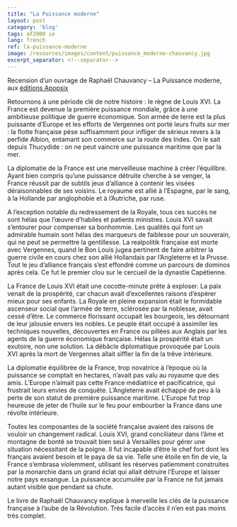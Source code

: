 ```yaml
---
title: "La Puissance moderne"
layout: post
category: 'blog'
tags: af2000 ie
lang: french
ref: la-puissance-moderne
image: /resources/images/content/puissance_moderne-chauvancy.jpg
excerpt_separator: <!--separator-->
---
```


Recension d’un ouvrage de Raphaël Chauvancy – La Puissance moderne, aux [éditions Apopsix](http://www.apopsix.fr/catalogue/la-puissance-moderne--978-2-35979-127-3.html)

Retournons à une période clé de notre histoire : le règne de Louis XVI. La France est devenue la première puissance mondiale, grâce à une ambitieuse politique de guerre économique. Son armée de terre est la plus puissante d’Europe et les efforts de Vergennes ont porté leurs fruits sur mer : la flotte française pèse suffisamment pour infliger de sérieux revers à la perfide Albion, entamant son commerce sur la route des Indes. On le sait depuis Thucydide : on ne peut vaincre une puissance maritime que par la mer.

<!--separator-->

La diplomatie de la France est une merveilleuse machine à créer l’équilibre. Ayant bien compris qu’une puissance détruite cherche à se venger, la France réussit par de subtils jeux d’alliance à contenir les visées déraisonnables de ses voisins. Le royaume est allié à l’Espagne, par le sang, à la Hollande par anglophobie et à l’Autriche, par ruse.

A l’exception notable du redressement de la Royale, tous ces succès ne sont hélas que l’œuvre d’habiles et patients ministres. Louis XVI savait s’entourer pour compenser sa bonhommie. Les qualités qui font un admirable humain sont hélas des marqueurs de faiblesse pour un souverain, qui ne peut se permettre la gentillesse. La realpolitik française est morte avec Vergennes, quand le Bon Louis jugea pertinent de faire arbitrer la guerre civile en cours chez son allié Hollandais par l’Angleterre et la Prusse. Tout le jeu d’alliance français s’est effondré comme un parcours de dominos après cela. Ce fut le premier clou sur le cercueil de la dynastie Capétienne.

La France de Louis XVI était une cocotte-minute prête à exploser. La paix venait de la prospérité, car chacun avait d’excellentes raisons d’espérer mieux pour ses enfants. La Royale en pleine expansion était le formidable ascenseur social que l’armée de terre, sclérosée par la noblesse, avait cessé d’être. Le commerce florissant occupait les bourgeois, les détournant de leur jalousie envers les nobles. Le peuple était occupé à assimiler les techniques nouvelles, découvertes en France ou pillées aux Anglais par les agents de la guerre économique française. Hélas la prospérité était un exutoire, non une solution. La débâcle diplomatique provoquée par Louis XVI après la mort de Vergennes allait siffler la fin de la trêve intérieure.

La diplomatie équilibrée de la France, trop novatrice à l’époque où la puissance se comptait en hectares, n’avait pas valu au royaume que des amis. L’Europe n’aimait pas cette France médiatrice et pacificatrice, qui frustrait leurs envies de conquête. L’Angleterre avait échappé de peu à la perte de son statut de première puissance maritime. L’Europe fut trop heureuse de jeter de l’huile sur le feu pour embourber la France dans une révolte intérieure.

Toutes les composantes de la société française avaient des raisons de vouloir un changement radical. Louis XVI, grand conciliateur dans l’âme et montagne de bonté se trouvait bien seul à Versailles pour gérer une situation nécessitant de la poigne. Il fut incapable d’être le chef fort dont les français avaient besoin et le paya de sa vie. Telle une étoile en fin de vie, la France s’embrasa violemment, utilisant les réserves patiemment construites par la monarchie dans un grand éclat qui allait détruire l’Europe et laisser notre pays exsangue. La puissance accumulée par la France ne fut jamais autant visible que pendant sa chute.

Le livre de Raphaël Chauvancy explique à merveille les clés de la puissance française à l’aube de la Révolution. Très facile d’accès il n’en est pas moins très complet.